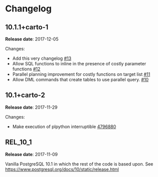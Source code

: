 # Changelog

## 10.1.1+carto-1

**Release date**: 2017-12-05

Changes:
 - Add this very changelog [#13](https://github.com/CartoDB/postgres/pull/13)
 - Allow SQL functions to inline in the presence of costly parameter functions [#12](https://github.com/CartoDB/postgres/pull/12)
 - Parallel planning improvement for costly functions on target list [#11](https://github.com/CartoDB/postgres/pull/11)
 - Allow DML commands that create tables to use parallel query. [#10](https://github.com/CartoDB/postgres/pull/10)


## 10.1+carto-2

**Release date**: 2017-11-29

Changes:
 - Make execution of plpython interruptible [4796880](https://github.com/CartoDB/postgres/commit/4796880d942680cc3685cc8d314c6f706c9b4826)


## REL_10_1

**Release date**: 2017-11-09

Vanilla PostgreSQL 10.1 in which the rest of the code is based upon. See https://www.postgresql.org/docs/10/static/release.html
